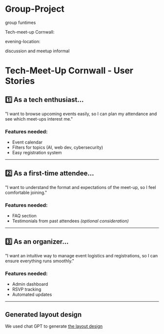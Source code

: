 # Group-Project
group funtimes 


Tech-meet-up Cornwall:

evening-location: 

discussion and meetup informal

# Tech-Meet-Up Cornwall - User Stories

## 1️⃣ As a tech enthusiast…  
"I want to browse upcoming events easily, so I can plan my attendance and see which meet-ups interest me."  

### **Features needed:**  
- Event calendar  
- Filters for topics (AI, web dev, cybersecurity)  
- Easy registration system  

---

## 2️⃣ As a first-time attendee…  
"I want to understand the format and expectations of the meet-up, so I feel comfortable joining."  

### **Features needed:**  
- FAQ section  
- Testimonials from past attendees _(optional consideration)_  

---

## 3️⃣ As an organizer…  
"I want an intuitive way to manage event logistics and registrations, so I can ensure everything runs smoothly."  

### **Features needed:**  
- Admin dashboard  
- RSVP tracking  
- Automated updates
  
---


## Generated layout design
We used chat GPT to generate [the layout design](./GPT_layout_ideas.md)

